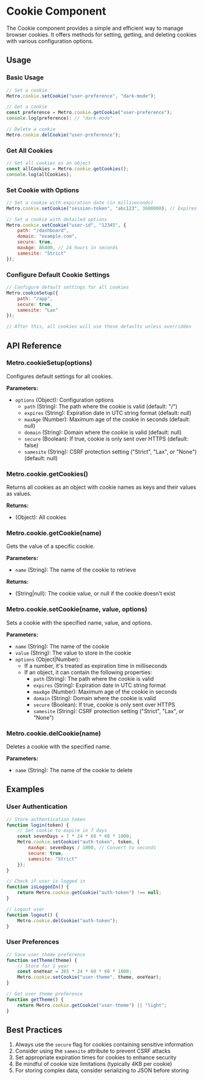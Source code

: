 # Cookie Component

The Cookie component provides a simple and efficient way to manage browser cookies. It offers methods for setting, getting, and deleting cookies with various configuration options.

## Usage

### Basic Usage

```javascript
// Set a cookie
Metro.cookie.setCookie("user-preference", "dark-mode");

// Get a cookie
const preference = Metro.cookie.getCookie("user-preference");
console.log(preference); // "dark-mode"

// Delete a cookie
Metro.cookie.delCookie("user-preference");
```

### Get All Cookies

```javascript
// Get all cookies as an object
const allCookies = Metro.cookie.getCookies();
console.log(allCookies);
```

### Set Cookie with Options

```javascript
// Set a cookie with expiration date (in milliseconds)
Metro.cookie.setCookie("session-token", "abc123", 3600000); // Expires in 1 hour

// Set a cookie with detailed options
Metro.cookie.setCookie("user-id", "12345", {
    path: "/dashboard",
    domain: "example.com",
    secure: true,
    maxAge: 86400, // 24 hours in seconds
    samesite: "Strict"
});
```

### Configure Default Cookie Settings

```javascript
// Configure default settings for all cookies
Metro.cookieSetup({
    path: "/app",
    secure: true,
    samesite: "Lax"
});

// After this, all cookies will use these defaults unless overridden
```

## API Reference

### Metro.cookieSetup(options)

Configures default settings for all cookies.

**Parameters:**
- `options` (Object): Configuration options
  - `path` (String): The path where the cookie is valid (default: "/")
  - `expires` (String): Expiration date in UTC string format (default: null)
  - `maxAge` (Number): Maximum age of the cookie in seconds (default: null)
  - `domain` (String): Domain where the cookie is valid (default: null)
  - `secure` (Boolean): If true, cookie is only sent over HTTPS (default: false)
  - `samesite` (String): CSRF protection setting ("Strict", "Lax", or "None") (default: null)

### Metro.cookie.getCookies()

Returns all cookies as an object with cookie names as keys and their values as values.

**Returns:**
- (Object): All cookies

### Metro.cookie.getCookie(name)

Gets the value of a specific cookie.

**Parameters:**
- `name` (String): The name of the cookie to retrieve

**Returns:**
- (String|null): The cookie value, or null if the cookie doesn't exist

### Metro.cookie.setCookie(name, value, options)

Sets a cookie with the specified name, value, and options.

**Parameters:**
- `name` (String): The name of the cookie
- `value` (String): The value to store in the cookie
- `options` (Object|Number): 
  - If a number, it's treated as expiration time in milliseconds
  - If an object, it can contain the following properties:
    - `path` (String): The path where the cookie is valid
    - `expires` (String): Expiration date in UTC string format
    - `maxAge` (Number): Maximum age of the cookie in seconds
    - `domain` (String): Domain where the cookie is valid
    - `secure` (Boolean): If true, cookie is only sent over HTTPS
    - `samesite` (String): CSRF protection setting ("Strict", "Lax", or "None")

### Metro.cookie.delCookie(name)

Deletes a cookie with the specified name.

**Parameters:**
- `name` (String): The name of the cookie to delete

## Examples

### User Authentication

```javascript
// Store authentication token
function login(token) {
    // Set cookie to expire in 7 days
    const sevenDays = 7 * 24 * 60 * 60 * 1000;
    Metro.cookie.setCookie("auth-token", token, {
        maxAge: sevenDays / 1000, // Convert to seconds
        secure: true,
        samesite: "Strict"
    });
}

// Check if user is logged in
function isLoggedIn() {
    return Metro.cookie.getCookie("auth-token") !== null;
}

// Logout user
function logout() {
    Metro.cookie.delCookie("auth-token");
}
```

### User Preferences

```javascript
// Save user theme preference
function setTheme(theme) {
    // Store for 1 year
    const oneYear = 365 * 24 * 60 * 60 * 1000;
    Metro.cookie.setCookie("user-theme", theme, oneYear);
}

// Get user theme preference
function getTheme() {
    return Metro.cookie.getCookie("user-theme") || "light";
}
```

## Best Practices

1. Always use the `secure` flag for cookies containing sensitive information
2. Consider using the `samesite` attribute to prevent CSRF attacks
3. Set appropriate expiration times for cookies to enhance security
4. Be mindful of cookie size limitations (typically 4KB per cookie)
5. For storing complex data, consider serializing to JSON before storing
